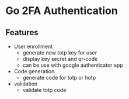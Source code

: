# Go 2FA Authentication

## Features
- User enrollment
  - generate new totp key for user
  - display key secret and qr-code
  - can be use with google authenticator app
- Code generation
  - generate code for totp or hotp
- validation
  - validate totp code